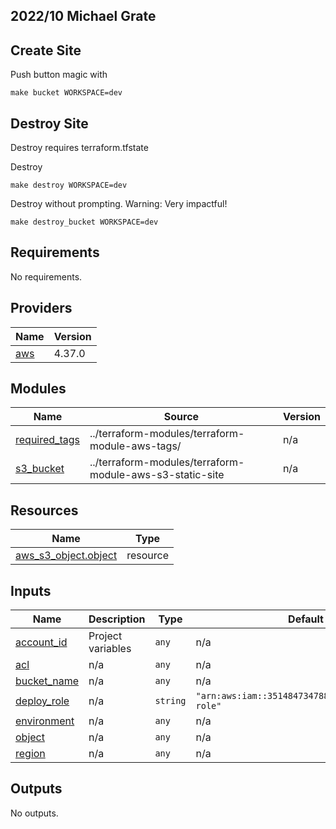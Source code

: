 ## 2022/10 Michael Grate

## Create Site
Push button magic with
```
make bucket WORKSPACE=dev
```

## Destroy Site
Destroy requires terraform.tfstate

Destroy
```
make destroy WORKSPACE=dev
```

Destroy without prompting. Warning: Very impactful!
```
make destroy_bucket WORKSPACE=dev
```

## Requirements

No requirements.

## Providers

| Name | Version |
|------|---------|
| <a name="provider_aws"></a> [aws](#provider\_aws) | 4.37.0 |

## Modules

| Name | Source | Version |
|------|--------|---------|
| <a name="module_required_tags"></a> [required\_tags](#module\_required\_tags) | ../terraform-modules/terraform-module-aws-tags/ | n/a |
| <a name="module_s3_bucket"></a> [s3\_bucket](#module\_s3\_bucket) | ../terraform-modules/terraform-module-aws-s3-static-site | n/a |

## Resources

| Name | Type |
|------|------|
| [aws_s3_object.object](https://registry.terraform.io/providers/hashicorp/aws/latest/docs/resources/s3_object) | resource |

## Inputs

| Name | Description | Type | Default | Required |
|------|-------------|------|---------|:--------:|
| <a name="input_account_id"></a> [account\_id](#input\_account\_id) | Project variables | `any` | n/a | yes |
| <a name="input_acl"></a> [acl](#input\_acl) | n/a | `any` | n/a | yes |
| <a name="input_bucket_name"></a> [bucket\_name](#input\_bucket\_name) | n/a | `any` | n/a | yes |
| <a name="input_deploy_role"></a> [deploy\_role](#input\_deploy\_role) | n/a | `string` | `"arn:aws:iam::351484734788:role/automation-role"` | no |
| <a name="input_environment"></a> [environment](#input\_environment) | n/a | `any` | n/a | yes |
| <a name="input_object"></a> [object](#input\_object) | n/a | `any` | n/a | yes |
| <a name="input_region"></a> [region](#input\_region) | n/a | `any` | n/a | yes |

## Outputs

No outputs.

